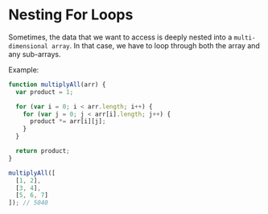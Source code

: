 # Nesting For Loops

Sometimes, the data that we want to access is deeply nested into a `multi-dimensional array`.
In that case, we have to loop through both the array and any sub-arrays.

Example:

```js
function multiplyAll(arr) {
  var product = 1;

  for (var i = 0; i < arr.length; i++) {
    for (var j = 0; j < arr[i].length; j++) {
      product *= arr[i][j];
    }
  }

  return product;
}

multiplyAll([
  [1, 2],
  [3, 4],
  [5, 6, 7]
]); // 5040
```

